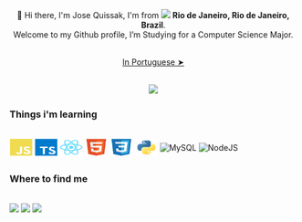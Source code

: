 <p align="center">
  👋 Hi there, I'm Jose Quissak, I'm from <img src="https://upload.wikimedia.org/wikipedia/commons/0/01/Brazil_flag_300.png" width="15"/> <b>Rio de Janeiro, Rio de Janeiro, Brazil</b>.<br>Welcome to my Github profile, I’m Studying for a Computer Science Major.
</p>

<p align="center"><br>
  <a href="https://github.com/jotaquissak/jotaquissak/blob/main/README.pt-bt.md">In Portuguese ➤</a>
</p>

<div align="center"><br>
<img height="180em" src="https://github-readme-stats.vercel.app/api/top-langs/?username=jotaquissak&layout=compact&langs_count=7&theme=dark"/>
</div>

### Things i'm learning

<div style="display: inline_block"><br>
  <img align="center" alt="Js" height="30" width="40" src="https://raw.githubusercontent.com/devicons/devicon/master/icons/javascript/javascript-plain.svg">
  <img align="center" alt="Ts" height="30" width="40" src="https://raw.githubusercontent.com/devicons/devicon/master/icons/typescript/typescript-plain.svg">
  <img align="center" alt="React" height="30" width="40" src="https://raw.githubusercontent.com/devicons/devicon/master/icons/react/react-original.svg">
  <img align="center" alt="HTML" height="30" width="40" src="https://raw.githubusercontent.com/devicons/devicon/master/icons/html5/html5-original.svg">
  <img align="center" alt="CSS" height="30" width="40" src="https://raw.githubusercontent.com/devicons/devicon/master/icons/css3/css3-original.svg">
  <img align="center" alt="Python" height="30" width="40" src="https://raw.githubusercontent.com/devicons/devicon/master/icons/python/python-original.svg">
  <img align="center" alt="MySQL" height="30" width"40" src="https://user-images.githubusercontent.com/80067222/202303403-f4c1218f-bb4c-4f38-ad41-8a8b56aab3d6.png">
  <img align="center" alt="NodeJS" height="30" width="30" src="https://user-images.githubusercontent.com/80067222/202303824-5724d669-1218-4df5-9f04-66fd489fbf75.png">
</div>

##

### Where to find me

<div style="display: inline_block"><br>
<a href = "mailto:jotaquissak@gmail.com"><img src="https://img.shields.io/badge/-Gmail-%23333?style=for-the-badge&logo=gmail&logoColor=white" target="_blank"></a>
<a href="https://instagram.com/jotaquissak" target="_blank"><img src="https://img.shields.io/badge/-Instagram-%23E4405F?style=for-the-badge&logo=instagram&logoColor=white" target="_blank"></a>
<a href="https://www.linkedin.com/in/jos%C3%A9-quissak-a37056210/" target="_blank"><img src="https://img.shields.io/badge/-LinkedIn-%230077B5?style=for-the-badge&logo=linkedin&logoColor=white" target="_blank"></a>
</div>
